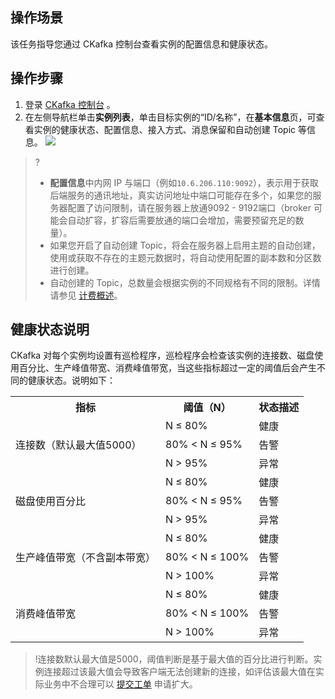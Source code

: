 ## 操作场景
该任务指导您通过 CKafka 控制台查看实例的配置信息和健康状态。


## 操作步骤
1. 登录 [CKafka 控制台](https://console.cloud.tencent.com/ckafka) 。
2. 在左侧导航栏单击**实例列表**，单击目标实例的“ID/名称”，在**基本信息**页，可查看实例的健康状态、配置信息、接入方式、消息保留和自动创建 Topic 等信息。 
 ![](https://main.qcloudimg.com/raw/857b02a7b03ae9f506f84afc96754114.png)
> ?
> - **配置信息**中内网 IP 与端口（例如`10.6.206.110:9092`），表示用于获取后端服务的通讯地址，真实访问地址中端口可能存在多个，如果您的服务器配置了访问限制，请在服务器上放通9092 - 9192端口（broker 可能会自动扩容，扩容后需要放通的端口会增加，需要预留充足的数量）。
> - 如果您开启了自动创建 Topic，将会在服务器上启用主题的自动创建，使用或获取不存在的主题元数据时，将自动使用配置的副本数和分区数进行创建。
> - 自动创建的 Topic，总数量会根据实例的不同规格有不同的限制。详情请参见 [计费概述](https://cloud.tencent.com/document/product/597/11745)。

## 健康状态说明
CKafka 对每个实例均设置有巡检程序，巡检程序会检查该实例的连接数、磁盘使用百分比、生产峰值带宽、消费峰值带宽，当这些指标超过一定的阈值后会产生不同的健康状态。说明如下：
<table>
<tr><th>指标</th><th>阈值（N）</th><th>状态描述</th></tr>
<tr><td rowspan="3">连接数（默认最大值5000）</td><td>N ≤ 80% </td><td>健康</td></tr>
<tr><td>80% < N ≤ 95% </td><td>告警</td></tr>
<tr><td> N > 95% </td><td>异常</td></tr>
<tr><td rowspan="3">磁盘使用百分比</td><td>N ≤ 80%</td><td>健康</td></tr>
<tr><td>80% < N ≤ 95%</td><td>告警</td></tr>
<tr><td>N > 95%</td><td>异常</td></tr>
<tr><td rowspan="3">生产峰值带宽（不含副本带宽）</td><td>N ≤ 80%</td><td>健康</td></tr>
<tr><td>80% < N ≤ 100%</td><td>告警</td></tr>
<tr><td>N > 100%</td><td>异常</td></tr>
<tr><td rowspan="3">消费峰值带宽</td><td>N ≤ 80%</td><td>健康</td></tr>
<tr><td>80% < N ≤ 100%</td><td>告警</td></tr>
<tr><td> N > 100%</td><td>异常</td></tr>
</table>

>!连接数默认最大值是5000，阈值判断是基于最大值的百分比进行判断。实例连接超过该最大值会导致客户端无法创建新的连接，如评估该最大值在实际业务中不合理可以 [提交工单](https://console.cloud.tencent.com/workorder/category?level1_id=876&level2_id=951&source=0&data_title=%E6%B6%88%E6%81%AF%E6%9C%8D%E5%8A%A1%20CKafKa&level3_id=955&radio_title=%E9%85%8D%E9%A2%9D%E6%8F%90%E5%8D%87%E7%94%B3%E8%AF%B7&queue=81&scene_code=18356&step=2) 申请扩大。




